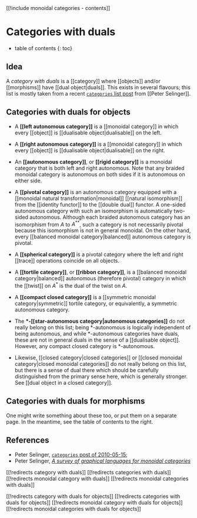 
<div class="rightHandSide toc">
[[!include monoidal categories - contents]]
</div>

# Categories with duals
* table of contents
{: toc}

## Idea

A _category with duals_ is a [[category]] where [[objects]] and/or [[morphisms]] have [[dual object|duals]].  This exists in several flavours; this list is mostly taken from a recent [`categories` list post](http://article.gmane.org/gmane.science.mathematics.categories/5807/) from [[Peter Selinger]].


## Categories with duals for objects

*  A __[[left autonomous category]]__ is a [[monoidal category]] in which every [[object]] is [[dualisable object|dualisable]] on the left.

*  A __[[right autonomous category]]__ is a [[monoidal category]] in which every [[object]] is [[dualisable object|dualisable]] on the right.

*  An __[[autonomous category]]__, or __[[rigid category]]__ is a monoidal category that is both left and right autonomous. Note that any braided monoidal category is autonomous on both sides if it is autonomous on either side.

*  A __[[pivotal category]]__ is an autonomous category equipped with a [[monoidal natural transformation|monoidal]] [[natural isomorphism]] from the [[identity functor]] to the [[double dual]] functor. A one-sided autonomous category with such an isomorphism is automatically two-sided autonomous. Although each braided autonomous category has an isomorphism from $A$ to $A^{**}$, such a category is not necessarily pivotal because this isomorphism is not in general monoidal. On the other hand, every [[balanced monoidal category|balanced]] autonomous category is pivotal.

*  A __[[spherical category]]__ is a pivotal category where the left and right [[trace]] operations coincide on all objects.

*  A __[[tortile category]]__, or __[[ribbon category]]__, is a [[balanced monoidal category|balanced]] autonomous (therefore pivotal) category in which the [[twist]] on $A^*$ is the dual of the twist on $A$. 

*  A __[[compact closed category]]__ is a [[symmetric monoidal category|symmetric]] tortile category, or equivalently, a symmetric autonomous category.

*  The __$*$-[[star-autonomous category|autonomous categories]]__ do not really belong on this list; being $*$-autonomous is logically independent of being autonomous, and while $*$-autonomous categories have duals, these are not in general duals in the sense of a [[dualisable object]].  However, any compact closed category is $*$-autonomous.

* Likewise, [[closed category|closed categories]] or [[closed monoidal category|closed monoidal categories]] do not really belong on this list, but there is a sense of dual there which should be carefully distinguished from the primary sense here, which is generally stronger. See [[dual object in a closed category]]. 

## Categories with duals for morphisms

One might write something about these too, or put them on a separate page.  In the meantime, see the table of contents to the right.


## References

*  Peter Selinger, [`categories` post of 2010-05-15](http://permalink.gmane.org/gmane.science.mathematics.categories/5805);
*  Peter Selinger, _[A survey of graphical languages for monoidal categories](http://arxiv.org/abs/0908.3347)_ 


[[!redirects category with duals]]
[[!redirects categories with duals]]
[[!redirects monoidal category with duals]]
[[!redirects monoidal categories with duals]]

[[!redirects category with duals for objects]]
[[!redirects categories with duals for objects]]
[[!redirects monoidal category with duals for objects]]
[[!redirects monoidal categories with duals for objects]]
